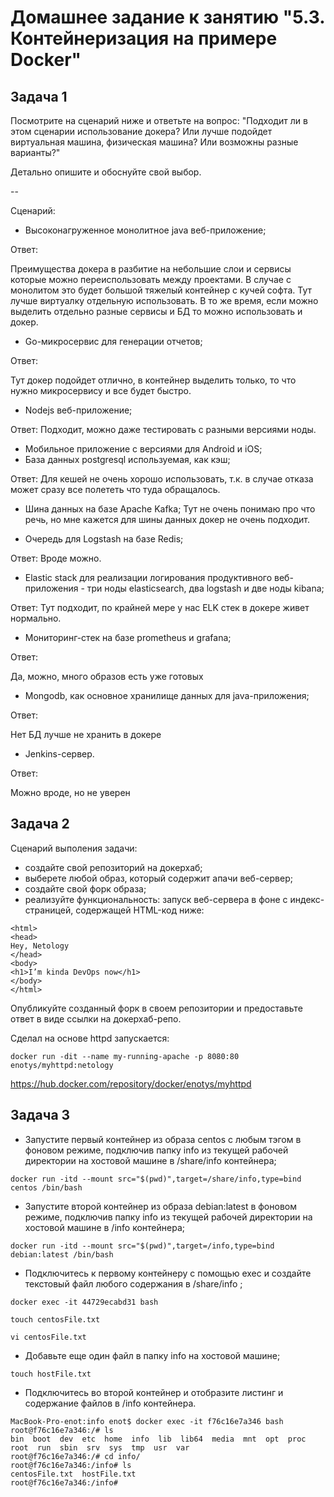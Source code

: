 # Домашнее задание к занятию "5.3. Контейнеризация на примере Docker"

## Задача 1

Посмотрите на сценарий ниже и ответьте на вопрос:
"Подходит ли в этом сценарии использование докера? Или лучше подойдет виртуальная машина, физическая машина? Или возможны разные варианты?"

Детально опишите и обоснуйте свой выбор.

--

Сценарий:

- Высоконагруженное монолитное java веб-приложение;

Ответ:
  
Преимущества докера в разбитие на небольшие слои и сервисы которые можно переиспользовать между проектами.
В случае с монолитом это будет большой тяжелый контейнер с кучей софта. Тут лучше виртуалку отдельную использовать. 
В то же время, если можно выделить отдельно разные сервисы и БД то можно использовать и докер.

- Go-микросервис для генерации отчетов;
  
Ответ:
  
Тут докер подойдет отлично, в контейнер выделить только, то что нужно микросервису и все будет быстро.
  

- Nodejs веб-приложение;
  
Ответ:
Подходит, можно даже тестировать с разными версиями ноды.

- Мобильное приложение c версиями для Android и iOS;
- База данных postgresql используемая, как кэш;
  
Ответ:
Для кешей не очень хорошо использовать, т.к. в случае отказа может сразу все полететь что туда обращалось.

- Шина данных на базе Apache Kafka;
  Тут не очень понимаю про что речь, но мне кажется для шины данных докер не очень подходит.

- Очередь для Logstash на базе Redis;
  
Ответ:
  Вроде можно.
  
- Elastic stack для реализации логирования продуктивного веб-приложения - три ноды elasticsearch, два logstash и две ноды kibana;
  
Ответ:
  Тут подходит, по крайней мере у нас ELK стек в докере живет нормально.
  
- Мониторинг-стек на базе prometheus и grafana;
 
Ответ:
  
Да, можно, много образов есть уже готовых 

- Mongodb, как основное хранилище данных для java-приложения;

Ответ: 

Нет БД лучше не хранить в докере
  

- Jenkins-сервер.

Ответ:

Можно вроде, но не уверен

## Задача 2

Сценарий выполения задачи:

- создайте свой репозиторий на докерхаб;
- выберете любой образ, который содержит апачи веб-сервер;
- создайте свой форк образа;
- реализуйте функциональность:
  запуск веб-сервера в фоне с индекс-страницей, содержащей HTML-код ниже:
```
<html>
<head>
Hey, Netology
</head>
<body>
<h1>I’m kinda DevOps now</h1>
</body>
</html>
```
Опубликуйте созданный форк в своем репозитории и предоставьте ответ в виде ссылки на докерхаб-репо.

Сделал на основе httpd
запускается:

```docker run -dit --name my-running-apache -p 8080:80 enotys/myhttpd:netology```

https://hub.docker.com/repository/docker/enotys/myhttpd

## Задача 3

- Запустите первый контейнер из образа centos c любым тэгом в фоновом режиме, подключив папку info из текущей рабочей директории на хостовой машине в /share/info контейнера;

```docker run -itd --mount src="$(pwd)",target=/share/info,type=bind centos /bin/bash```

- Запустите второй контейнер из образа debian:latest в фоновом режиме, подключив папку info из текущей рабочей директории на хостовой машине в /info контейнера;

```docker run -itd --mount src="$(pwd)",target=/info,type=bind debian:latest /bin/bash```

- Подключитесь к первому контейнеру с помощью exec и создайте текстовый файл любого содержания в /share/info ;

```docker exec -it 44729ecabd31 bash```

```touch centosFile.txt```

```vi centosFile.txt```

- Добавьте еще один файл в папку info на хостовой машине;

```touch hostFile.txt```

- Подключитесь во второй контейнер и отобразите листинг и содержание файлов в /info контейнера.

```
MacBook-Pro-enot:info enot$ docker exec -it f76c16e7a346 bash
root@f76c16e7a346:/# ls
bin  boot  dev	etc  home  info  lib  lib64  media  mnt  opt  proc  root  run  sbin  srv  sys  tmp  usr  var
root@f76c16e7a346:/# cd info/
root@f76c16e7a346:/info# ls
centosFile.txt	hostFile.txt
root@f76c16e7a346:/info#
```
